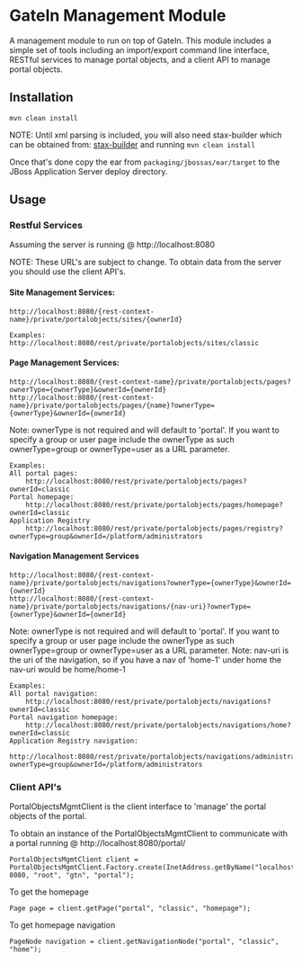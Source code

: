 GateIn Management Module
=============

A management module to run on top of GateIn.  This module includes a simple set of tools including an import/export
command line interface, RESTful services to manage portal objects, and a client API to manage portal objects.

Installation
-----------

`mvn clean install`

NOTE: Until xml parsing is included, you will also need stax-builder which can be obtained from:
[stax-builder](https://github.com/nscavell/stax-builder) and running `mvn clean install`

Once that's done copy the ear from `packaging/jbossas/ear/target` to the JBoss Application Server deploy directory.

Usage
-----------

### Restful Services
Assuming the server is running @ http://localhost:8080

NOTE: These URL's are subject to change.  To obtain data from the server you should use the client API's.

#### Site Management Services:

    http://localhost:8080/{rest-context-name}/private/portalobjects/sites/{ownerId}

    Examples:
    http://localhost:8080/rest/private/portalobjects/sites/classic

#### Page Management Services:

    http://localhost:8080/{rest-context-name}/private/portalobjects/pages?ownerType={ownerType}&ownerId={ownerId}
    http://localhost:8080/{rest-context-name}/private/portalobjects/pages/{name}?ownerType={ownerType}&ownerId={ownerId}

Note: ownerType is not required and will default to 'portal'.  If you want to specify a group or user page include the ownerType as such ownerType=group or ownerType=user as a URL parameter.

    Examples:
    All portal pages:
        http://localhost:8080/rest/private/portalobjects/pages?ownerId=classic
    Portal homepage:
        http://localhost:8080/rest/private/portalobjects/pages/homepage?ownerId=classic
    Application Registry
        http://localhost:8080/rest/private/portalobjects/pages/registry?ownerType=group&ownerId=/platform/administrators

#### Navigation Management Services

    http://localhost:8080/{rest-context-name}/private/portalobjects/navigations?ownerType={ownerType}&ownerId={ownerId}
    http://localhost:8080/{rest-context-name}/private/portalobjects/navigations/{nav-uri}?ownerType={ownerType}&ownerId={ownerId}

Note: ownerType is not required and will default to 'portal'.  If you want to specify a group or user page include the ownerType as such ownerType=group or ownerType=user as a URL parameter.
Note: nav-uri is the uri of the navigation, so if you have a nav of 'home-1' under home the nav-uri would be home/home-1

    Examples:
    All portal navigation:
        http://localhost:8080/rest/private/portalobjects/navigations?ownerId=classic
    Portal navigation homepage:
        http://localhost:8080/rest/private/portalobjects/navigations/home?ownerId=classic
    Application Registry navigation:
        http://localhost:8080/rest/private/portalobjects/navigations/administration/registry?ownerType=group&ownerId=/platform/administrators


### Client API's

PortalObjectsMgmtClient is the client interface to 'manage' the portal objects of the portal.

To obtain an instance of the PortalObjectsMgmtClient to communicate with a portal running @ http://localhost:8080/portal/

    PortalObjectsMgmtClient client = PortalObjectsMgmtClient.Factory.create(InetAddress.getByName("localhost"), 8080, "root", "gtn", "portal");

To get the homepage

    Page page = client.getPage("portal", "classic", "homepage");

To get homepage navigation

    PageNode navigation = client.getNavigationNode("portal", "classic", "home");